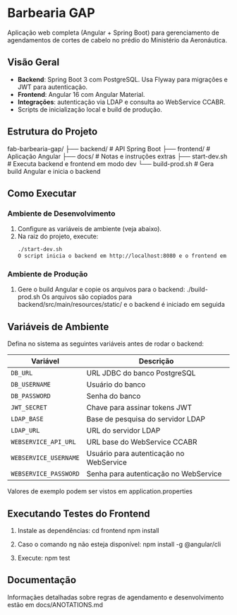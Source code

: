 # Barbearia GAP

Aplicação web completa (Angular + Spring Boot) para gerenciamento de
agendamentos de cortes de cabelo no prédio do Ministério da Aeronáutica.

## Visão Geral
- **Backend**: Spring Boot 3 com PostgreSQL. Usa Flyway para migrações e JWT
  para autenticação.
- **Frontend**: Angular 16 com Angular Material.
- **Integrações**: autenticação via LDAP e consulta ao WebService CCABR.
- Scripts de inicialização local e build de produção.

## Estrutura do Projeto
fab-barbearia-gap/
├── backend/ # API Spring Boot
├── frontend/ # Aplicação Angular
├── docs/ # Notas e instruções extras
├── start-dev.sh # Executa backend e frontend em modo dev
└── build-prod.sh # Gera build Angular e inicia o backend


## Como Executar
### Ambiente de Desenvolvimento
1. Configure as variáveis de ambiente (veja abaixo).
2. Na raiz do projeto, execute:
   ```bash
   ./start-dev.sh
   O script inicia o backend em http://localhost:8080 e o frontend em http://localhost:4200

### Ambiente de Produção
1. Gere o build Angular e copie os arquivos para o backend:
    ./build-prod.sh
    Os arquivos são copiados para backend/src/main/resources/static/ e o backend é iniciado em seguida

## Variáveis de Ambiente
Defina no sistema as seguintes variáveis antes de rodar o backend:

| Variável              | Descrição                               |
| --------------------- | --------------------------------------- |
| `DB_URL`              | URL JDBC do banco PostgreSQL            |
| `DB_USERNAME`         | Usuário do banco                        |
| `DB_PASSWORD`         | Senha do banco                          |
| `JWT_SECRET`          | Chave para assinar tokens JWT           |
| `LDAP_BASE`           | Base de pesquisa do servidor LDAP       |
| `LDAP_URL`            | URL do servidor LDAP                    |
| `WEBSERVICE_API_URL`  | URL base do WebService CCABR            |
| `WEBSERVICE_USERNAME` | Usuário para autenticação no WebService |
| `WEBSERVICE_PASSWORD` | Senha para autenticação no WebService   |

Valores de exemplo podem ser vistos em application.properties

## Executando Testes do Frontend
1. Instale as dependências:
    cd frontend
    npm install

2. Caso o comando ng não esteja disponível:
    npm install -g @angular/cli

3. Execute:
    npm test

## Documentação
Informaçães detalhadas sobre regras de agendamento e desenvolvimento estão em docs/ANOTATIONS.md
